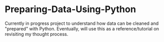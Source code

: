 # Preparing-Data-Using-Python
Currently in progress project to understand how data can be cleaned and "prepared" with Python. Eventually, will use this as a reference/tutorial on revisiting my thought process. 
